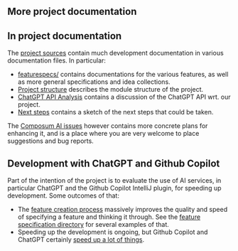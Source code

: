 ## More project documentation

## In project documentation

The [project sources](https://github.com/ist-dresden/composum-AI) contain much development documentation in various
documentation files. In particular:

- [featurespecs/](https://github.com/ist-dresden/composum-AI/tree/develop/featurespecs) contains documentations for
  the various features, as well as more general specifications and idea collections.
- [Project structure](https://github.com/ist-dresden/composum-AI/blob/develop/ProjectStructure.md) describes the module
  structure of the project.
- [ChatGPT API Analysis](https://github.com/ist-dresden/composum-AI/blob/develop/ChatGPTAPI.md) contains a discussion of
  the ChatGPT API wrt. our project.
- [Next steps](https://github.com/ist-dresden/composum-AI/blob/develop/NextSteps.md) contains a sketch of the next steps
  that could be taken.

The [Composum AI issues](https://github.com/ist-dresden/composum-AI/issues) however contains more
concrete plans for enhancing it, and is a place where you are very welcome to place suggestions and bug reports.

## Development with ChatGPT and Github Copilot

Part of the intention of the project is to evaluate the use of AI services, in particular ChatGPT and the Github
Copilot IntelliJ plugin, for speeding up development. Some outcomes of that:

- The
  [feature creation process](https://github.com/ist-dresden/composum-AI/tree/develop/featurespecs/FeatureCreationProcess.md)
  massively improves the quality and speed of
  specifying a feature and thinking it through. See the
  [feature specification directory](https://github.com/ist-dresden/composum-AI/tree/develop/featurespecs/) for several
  examples of that.
- Speeding up the development is ongoing, but Github Copilot and ChatGPT certainly
  [speed up a lot of things](http://www.stoerr.net/blog/2023-05-25-developmentWithChatGPTAndCopilot.html).
